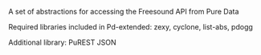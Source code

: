 A set of abstractions for accessing the Freesound API from Pure Data

Required libraries included in Pd-extended: zexy, cyclone, list-abs, pdogg

Additional library: PuREST JSON
